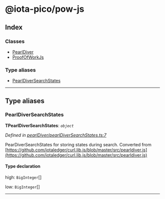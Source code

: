 
#  @iota-pico/pow-js

## Index

### Classes

* [PearlDiver](classes/pearldiver.md)
* [ProofOfWorkJs](classes/proofofworkjs.md)

### Type aliases

* [PearlDiverSearchStates](#pearldiversearchstates)

---

## Type aliases

<a id="pearldiversearchstates"></a>

###  PearlDiverSearchStates

**ΤPearlDiverSearchStates**: *`object`*

*Defined in [pearlDiver/pearlDiverSearchStates.ts:7](https://github.com/iota-pico/pow-js/blob/8f6b971/src/pearlDiver/pearlDiverSearchStates.ts#L7)*

PearDiverSearchStates for storing states during search. Converted from [https://github.com/iotaledger/curl.lib.js/blob/master/src/pearldiver.js](https://github.com/iotaledger/curl.lib.js/blob/master/src/pearldiver.js)

#### Type declaration

 high: `BigInteger`[]

 low: `BigInteger`[]

___

